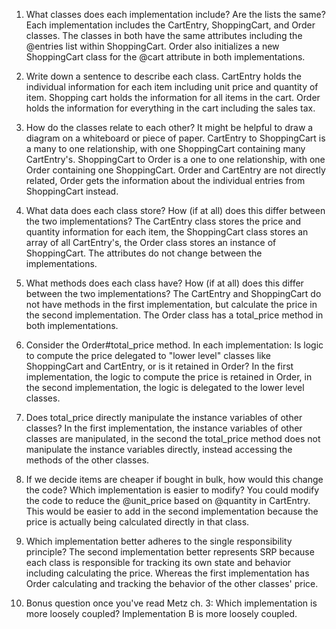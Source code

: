 1. What classes does each implementation include? Are the lists the same?
Each implementation includes the CartEntry, ShoppingCart, and Order classes. The classes in both have the same attributes including the @entries list within ShoppingCart. Order also initializes a new ShoppingCart class for the @cart attribute in both implementations.

2. Write down a sentence to describe each class.
CartEntry holds the individual information for each item including unit price and quantity of item.
Shopping cart holds the information for all items in the cart.
Order holds the information for everything in the cart including the sales tax.

3. How do the classes relate to each other? It might be helpful to draw a diagram on a whiteboard or piece of paper.
CartEntry to ShoppingCart is a many to one relationship, with one ShoppingCart containing many CartEntry's.
ShoppingCart to Order is a one to one relationship, with one Order containing one ShoppingCart.
Order and CartEntry are not directly related, Order gets the information about the individual entries from ShoppingCart instead.

4. What data does each class store? How (if at all) does this differ between the two implementations?
The CartEntry class stores the price and quantity information for each item, the ShoppingCart class stores an array of all CartEntry's, the Order class stores an instance of ShoppingCart. The attributes do not change between the implementations.

5. What methods does each class have? How (if at all) does this differ between the two implementations?
The CartEntry and ShoppingCart do not have methods in the first implementation, but calculate the price in the second implementation.
The Order class has a total_price method in both implementations.

6. Consider the Order#total_price method. In each implementation: Is logic to compute the price delegated to "lower level" classes like ShoppingCart and CartEntry, or is it retained in Order?
In the first implementation, the logic to compute the price is retained in Order, in the second implementation, the logic is delegated to the lower level classes.

7. Does total_price directly manipulate the instance variables of other classes?
In the first implementation, the instance variables of other classes are manipulated, in the second the total_price method does not manipulate the instance variables directly, instead accessing the methods of the other classes.

8. If we decide items are cheaper if bought in bulk, how would this change the code? Which implementation is easier to modify?
You could modify the code to reduce the @unit_price based on @quantity in CartEntry. This would be easier to add in the second implementation because the price is actually being calculated directly in that class.

9. Which implementation better adheres to the single responsibility principle?
The second implementation better represents SRP because each class is responsible for tracking its own state and behavior including calculating the price. Whereas the first implementation has Order calculating and tracking the behavior of the other classes' price. 

10. Bonus question once you've read Metz ch. 3: Which implementation is more loosely coupled?
Implementation B is more loosely coupled.
